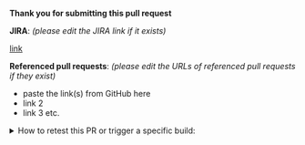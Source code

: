**Thank you for submitting this pull request**

**JIRA**: _(please edit the JIRA link if it exists)_ 

[link](https://www.example.com)

**Referenced pull requests**: _(please edit the URLs of referenced pull requests if they exist)_

* paste the link(s) from GitHub here
* link 2
* link 3 etc.

<details>
<summary>
How to retest this PR or trigger a specific build:
</summary>

* <b>a pull request</b> please add comment: <b>Jenkins retest this</b>

* <b>a full downstream build</b> please add comment: <b>Jenkins run fdb</b>

* <b>a compile downstream build</b> please add comment: <b>Jenkins run cdb</b>

* <b>a full production downstream build</b> please add comment: <b>Jenkins execute product fdb</b>

* <b>an upstream build</b> please add comment: <b>Jenkins run upstream</b>
</details>

